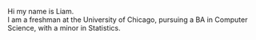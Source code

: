 Hi my name is Liam.  
I am a freshman at the University of Chicago, pursuing a BA in Computer Science, with a minor in Statistics.
